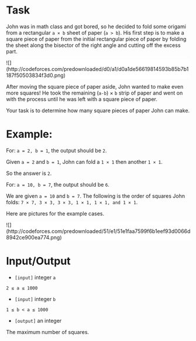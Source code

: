 # Task
John was in math class and got bored, so he decided to fold some origami from a rectangular `a × b` sheet of paper (`a > b`). His first step is to make a square piece of paper from the initial rectangular piece of paper by folding the sheet along the bisector of the right angle and cutting off the excess part.

 <div style="background:white;">
 ![](http://codeforces.com/predownloaded/d0/a1/d0a1de56619814593b85b7b1187f50503834f3d0.png)
</div>

After moving the square piece of paper aside, John wanted to make even more squares! He took the remaining (`a-b`) × `b` strip of paper and went on with the process until he was left with a square piece of paper.

 Your task is to determine how many square pieces of paper John can make.

# Example:

 For: `a = 2, b = 1`, the output should be `2`.
 
 Given `a = 2` and `b = 1`, John can fold a `1 × 1` then another `1 × 1`. 
 
 So the answer is `2`.
 
 For: `a = 10, b = 7`, the output should be `6`.
 
 We are given `a = 10` and `b = 7`. The following is the order of squares John folds: `7 × 7, 3 × 3, 3 × 3, 1 × 1, 1 × 1, and 1 × 1`.
 
 Here are pictures for the example cases.

 <div style="background:white;">
 ![](http://codeforces.com/predownloaded/51/e1/51e1faa7599f6b1eef93d0066d8942ce900ea774.png)
</div>

# Input/Output


 - `[input]` integer `a`

  `2 ≤ a ≤ 1000`


 - `[input]` integer `b`

  `1 ≤ b < a ≤ 1000`


 - `[output]` an integer

  The maximum number of squares.